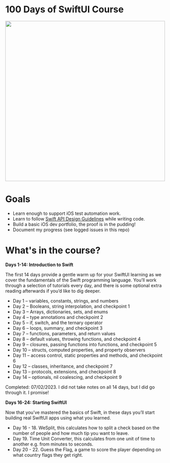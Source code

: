 # 100 Days of SwiftUI Course

<img src="https://user-images.githubusercontent.com/4522927/217293248-fe762051-affc-4ead-9670-49a4f1356cb6.png" width="500"/>

# Goals

- Learn enough to support iOS test automation work.
- Learn to follow [Swift API Design Guidelines](https://www.swift.org/documentation/api-design-guidelines/) while writing code.
- Build a basic iOS dev portfolio, the proof is in the pudding!
- Document my progress (see logged issues in this repo)

# What's in the course?

**Days 1-14: Introduction to Swift**

The first 14 days provide a gentle warm up for your SwiftUI learning as we cover the fundamentals of the Swift programming language. You’ll work through a selection of tutorials every day, and there is some optional extra reading afterwards if you’d like to dig deeper.

- Day 1 – variables, constants, strings, and numbers
- Day 2 – Booleans, string interpolation, and checkpoint 1
- Day 3 – Arrays, dictionaries, sets, and enums
- Day 4 – type annotations and checkpoint 2
- Day 5 – if, switch, and the ternary operator
- Day 6 – loops, summary, and checkpoint 3
- Day 7 – functions, parameters, and return values
- Day 8 – default values, throwing functions, and checkpoint 4
- Day 9 – closures, passing functions into functions, and checkpoint 5
- Day 10 – structs, computed properties, and property observers
- Day 11 – access control, static properties and methods, and checkpoint 6
- Day 12 – classes, inheritance, and checkpoint 7
- Day 13 – protocols, extensions, and checkpoint 8
- Day 14 – optionals, nil coalescing, and checkpoint 9

Completed: 07/02/2023. I did not take notes on all 14 days, but I did go through it. I promise!

**Days 16-24: Starting SwiftUI**

Now that you’ve mastered the basics of Swift, in these days you’ll start building real SwiftUI apps using what you learned.

- Day 16 - 18. WeSplit, this calculates how to split a check based on the number of people and how much tip you want to leave.
- Day 19. Time Unit Converter, this calculates from one unit of time to another e.g. from minutes to seconds.
- Day 20 - 22. Guess the Flag, a game to score the player depending on what country flags they get right.
